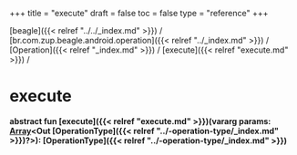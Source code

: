 +++
title = "execute"
draft = false
toc = false
type = "reference"
+++

[beagle]({{< relref "../../_index.md" >}}) / [br.com.zup.beagle.android.operation]({{< relref "../_index.md" >}}) / [Operation]({{< relref "_index.md" >}}) / [execute]({{< relref "execute.md" >}}) / 



# execute  
  
<b><b>abstract fun [execute]({{< relref "execute.md" >}})(vararg params: [Array](https://kotlinlang.org/api/latest/jvm/stdlib/kotlin/-array/index.html)<Out [OperationType]({{< relref "../-operation-type/_index.md" >}})?>): [OperationType]({{< relref "../-operation-type/_index.md" >}})</b></b>  



